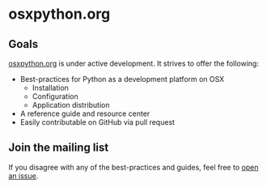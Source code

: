 osxpython.org
=============


Goals
-----

[osxpython.org](http://osxpython.org) is under active development. It strives to offer the following:

* Best-practices for Python as a development platform on OSX
	- Installation
	- Configuration
	- Application distribution
* A reference guide and resource center
* Easily contributable on GitHub via pull request


Join the mailing list
---------------------

If you disagree with any of the best-practices and guides, feel free to [open an issue](https://github.com/kennethreitz/osxpython.org/issues).


